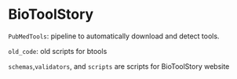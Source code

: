 # BioToolStory
```PubMedTools```: pipeline to automatically download and detect tools.

```old_code```: old scripts for btools

```schemas```,```validators```, and ```scripts``` are scripts for BioToolStory website
